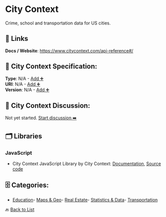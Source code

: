 # City Context

Crime, school and transportation data for US cities.

##  🔗 Links
**Docs / Website**: https://www.citycontext.com/api-reference#/

## 🧬 City Context Specification:
**Type**: N/A - [Add ➕](https://github.com/apis-list/apis-list/edit/main/apis/city-context/city-context.yaml)  
**URI**: N/A - [Add ➕](https://github.com/apis-list/apis-list/edit/main/apis/city-context/city-context.yaml)  
**Version**: N/A - [Add ➕](https://github.com/apis-list/apis-list/edit/main/apis/city-context/city-context.yaml)

## 💬 City Context Discussion:
Not yet started. [Start discussion ➡️](https://github.com/apis-list/apis-list/discussions/new)

## 🗂️ Libraries
### JavaScript
- City Context JavaScript Library by City Context: [Documentation](https://github.com/citycontext/citycontext-ui), [Source code](https://github.com/citycontext/citycontext-ui)


## 🗄️ Categories:
- [Education](https://github.com/apis-list/apis-list#education-)- [Maps & Geo](https://github.com/apis-list/apis-list#maps--geo-)- [Real Estate](https://github.com/apis-list/apis-list#real-estate-)- [Statistics & Data](https://github.com/apis-list/apis-list#statistics--data-)- [Transportation](https://github.com/apis-list/apis-list#transportation-)

🔙  [Back to List](https://github.com/apis-list/apis-list)

